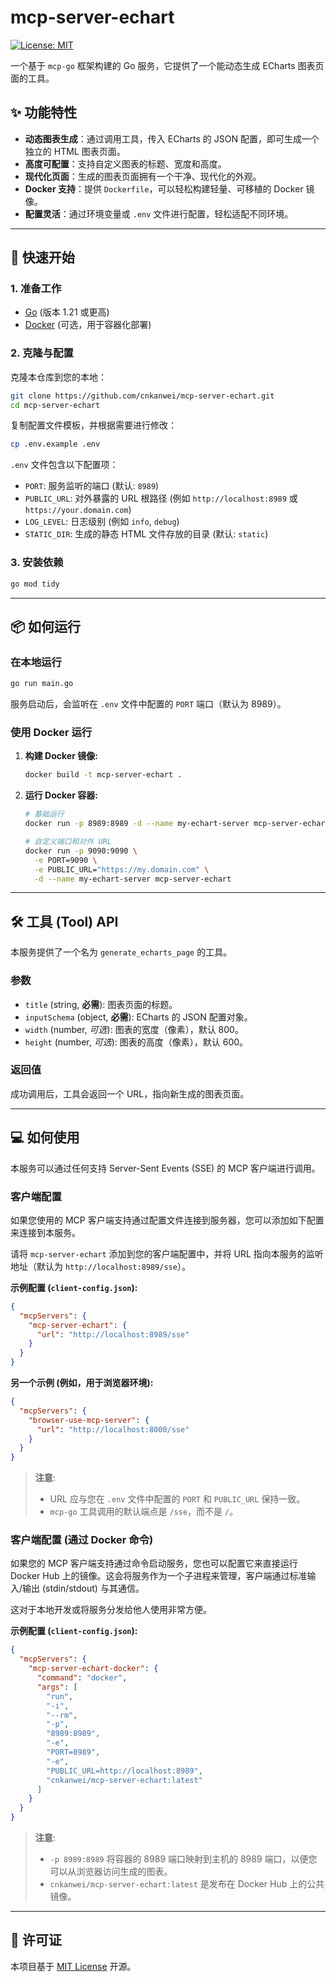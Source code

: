 # mcp-server-echart

[![License: MIT](https://img.shields.io/badge/License-MIT-yellow.svg)](https://opensource.org/licenses/MIT)

一个基于 `mcp-go` 框架构建的 Go 服务，它提供了一个能动态生成 ECharts 图表页面的工具。

## ✨ 功能特性

- **动态图表生成**：通过调用工具，传入 ECharts 的 JSON 配置，即可生成一个独立的 HTML 图表页面。
- **高度可配置**：支持自定义图表的标题、宽度和高度。
- **现代化页面**：生成的图表页面拥有一个干净、现代化的外观。
- **Docker 支持**：提供 `Dockerfile`，可以轻松构建轻量、可移植的 Docker 镜像。
- **配置灵活**：通过环境变量或 `.env` 文件进行配置，轻松适配不同环境。

---

## 🚀 快速开始

### 1. 准备工作

- [Go](https://golang.org/) (版本 1.21 或更高)
- [Docker](https://www.docker.com/) (可选，用于容器化部署)

### 2. 克隆与配置

克隆本仓库到您的本地：
```bash
git clone https://github.com/cnkanwei/mcp-server-echart.git
cd mcp-server-echart
```

复制配置文件模板，并根据需要进行修改：
```bash
cp .env.example .env
```

`.env` 文件包含以下配置项：

- `PORT`: 服务监听的端口 (默认: `8989`)
- `PUBLIC_URL`: 对外暴露的 URL 根路径 (例如 `http://localhost:8989` 或 `https://your.domain.com`)
- `LOG_LEVEL`: 日志级别 (例如 `info`, `debug`)
- `STATIC_DIR`: 生成的静态 HTML 文件存放的目录 (默认: `static`)

### 3. 安装依赖

```bash
go mod tidy
```

---

## 📦 如何运行

### 在本地运行

```bash
go run main.go
```

服务启动后，会监听在 `.env` 文件中配置的 `PORT` 端口（默认为 8989）。

### 使用 Docker 运行

1.  **构建 Docker 镜像:**
    ```bash
    docker build -t mcp-server-echart .
    ```

2.  **运行 Docker 容器:**
    ```bash
    # 基础运行
    docker run -p 8989:8989 -d --name my-echart-server mcp-server-echart

    # 自定义端口和对外 URL
    docker run -p 9090:9090 \
      -e PORT=9090 \
      -e PUBLIC_URL="https://my.domain.com" \
      -d --name my-echart-server mcp-server-echart
    ```

---

## 🛠️ 工具 (Tool) API

本服务提供了一个名为 `generate_echarts_page` 的工具。

### 参数

- `title` (string, **必需**): 图表页面的标题。
- `inputSchema` (object, **必需**): ECharts 的 JSON 配置对象。
- `width` (number, *可选*): 图表的宽度（像素），默认 800。
- `height` (number, *可选*): 图表的高度（像素），默认 600。

### 返回值

成功调用后，工具会返回一个 URL，指向新生成的图表页面。

---

## 💻 如何使用

本服务可以通过任何支持 Server-Sent Events (SSE) 的 MCP 客户端进行调用。

### 客户端配置

如果您使用的 MCP 客户端支持通过配置文件连接到服务器，您可以添加如下配置来连接到本服务。

请将 `mcp-server-echart` 添加到您的客户端配置中，并将 URL 指向本服务的监听地址（默认为 `http://localhost:8989/sse`）。

**示例配置 (`client-config.json`):**
```json
{
  "mcpServers": {
    "mcp-server-echart": {
      "url": "http://localhost:8989/sse"
    }
  }
}
```

**另一个示例 (例如，用于浏览器环境):**
```json
{
  "mcpServers": {
    "browser-use-mcp-server": {
      "url": "http://localhost:8000/sse"
    }
  }
}
```

> **注意**:
> - URL 应与您在 `.env` 文件中配置的 `PORT` 和 `PUBLIC_URL` 保持一致。
> - `mcp-go` 工具调用的默认端点是 `/sse`，而不是 `/`。

### 客户端配置 (通过 Docker 命令)

如果您的 MCP 客户端支持通过命令启动服务，您也可以配置它来直接运行 Docker Hub 上的镜像。这会将服务作为一个子进程来管理，客户端通过标准输入/输出 (stdin/stdout) 与其通信。

这对于本地开发或将服务分发给他人使用非常方便。

**示例配置 (`client-config.json`):**
```json
{
  "mcpServers": {
    "mcp-server-echart-docker": {
      "command": "docker",
      "args": [
        "run",
        "-i",
        "--rm",
        "-p",
        "8989:8989",
        "-e",
        "PORT=8989",
        "-e",
        "PUBLIC_URL=http://localhost:8989",
        "cnkanwei/mcp-server-echart:latest"
      ]
    }
  }
}
```
> **注意**:
> - `-p 8989:8989` 将容器的 8989 端口映射到主机的 8989 端口，以便您可以从浏览器访问生成的图表。
> - `cnkanwei/mcp-server-echart:latest` 是发布在 Docker Hub 上的公共镜像。

---

## 📜 许可证

本项目基于 [MIT License](LICENSE) 开源。
